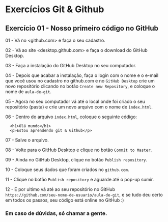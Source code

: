 # Exercícios Git & Github

## Exercício 01 - Nosso primeiro código no GitHub

01 - Vá no <github.com> e faça o seu cadastro.

02 - Vá ao site <desktop.github.com> e faça o download do GitHub Desktop.

03 - Faça a instalação do GitHub Desktop no seu computador.

04 - Depois que acabar a instalação, faça o login com o nome e o e-mail que você usou no cadastro no github.com e no `GitHub Desktop` crie um novo repositório clicando no botão `Create new Repository`, e coloque o nome de `aula-de-git`.

05 - Agora no seu computador vá até o local onde foi criado o seu repositório (pasta) e crie um novo arquivo com o nome de `index.html`.

06 - Dentro do arquivo `index.html`, coloque o seguinte código:

```
  <h1>Olá mundo</h1>
  <p>Estou aprendendo git & Github</p>
```

07 - Salve o arquivo.

08 - Volte para o GitHub Desktop e clique no botão `Commit to Master`.

09 - Ainda no GitHub Desktop, clique no botão `Publish repository`.

10 - Coloque seus dados que foram criados no `github.com`.

11 - Clique no botão `Publish repository` e aguarde até o pop-up sumir.

12 - E por ultimo vá até ao seu repositório no GitHub `https://github.com/seu-nome-de-usuario/aula-de-git`, e se tudo deu certo em todos os passos, seu código está online no GitHub :)

### Em caso de dúvidas, só chamar a gente.
